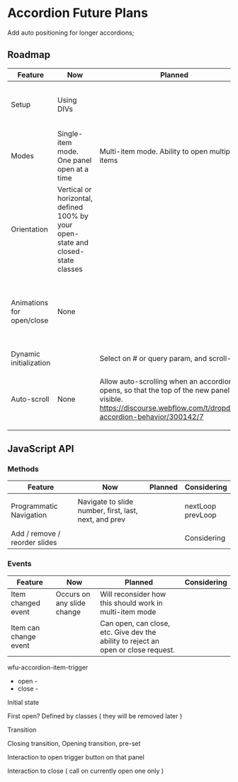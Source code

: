 # Accordion Future Plans



Add auto positioning for longer accordions;



## Roadmap&#x20;

| Feature                   | Now                                                                              | Planned                                                                                                                                                                                                                                                      | Considering                                                              |
| ------------------------- | -------------------------------------------------------------------------------- | ------------------------------------------------------------------------------------------------------------------------------------------------------------------------------------------------------------------------------------------------------------ | ------------------------------------------------------------------------ |
| Setup                     | Using DIVs                                                                       |                                                                                                                                                                                                                                                              | Using a Tab Component, with automatic detection                          |
| Modes                     | Single-item mode. One panel open at a time                                       | Multi-item mode. Ability to open multiple items                                                                                                                                                                                                              |                                                                          |
| Orientation               | Vertical or horizontal, defined 100% by your open-state and closed-state classes |                                                                                                                                                                                                                                                              |                                                                          |
| Animations for open/close | None                                                                             |                                                                                                                                                                                                                                                              | Considering some means to support WF Interactions, or else GSAP themes.  |
| Dynamic initialization    |                                                                                  | Select on # or query param, and scroll-to                                                                                                                                                                                                                    |                                                                          |
| Auto-scroll               | None                                                                             | <p>Allow auto-scrolling when an accordion opens, so that the top of the new panel is visible.<br><a href="https://discourse.webflow.com/t/dropdown-accordion-behavior/300142/7">https://discourse.webflow.com/t/dropdown-accordion-behavior/300142/7</a></p> |                                                                          |

## JavaScript API

### Methods&#x20;

| Feature                       | Now                                                   | Planned | Considering                  |
| ----------------------------- | ----------------------------------------------------- | ------- | ---------------------------- |
| Programmatic Navigation       | Navigate to slide number, first, last, next, and prev |         | <p>nextLoop <br>prevLoop</p> |
| Add / remove / reorder slides |                                                       |         | Considering                  |

### Events

| Feature               | Now                        | Planned                                                                              | Considering |
| --------------------- | -------------------------- | ------------------------------------------------------------------------------------ | ----------- |
| Item changed event    | Occurs on any slide change | Will reconsider how this should work in multi-item mode                              |             |
| Item can change event |                            | Can open, can close, etc.  Give dev the ability to reject an open or close request.  |             |



wfu-accordion-item-trigger

* open -&#x20;
* close -&#x20;





Initial state&#x20;

First open? Defined by classes ( they will be removed later )&#x20;





Transition

Closing transition, Opening transition, pre-set&#x20;



Interaction to open  trigger button on that panel

Interaction to close  ( call on currently open one only )



